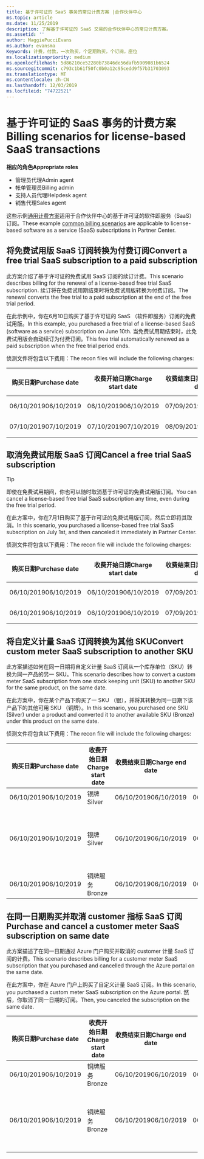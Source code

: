 ```yaml
---
title: 基于许可证的 SaaS 事务的常见计费方案 |合作伙伴中心
ms.topic: article
ms.date: 11/25/2019
description: 了解基于许可证的 SaaS 交易的合作伙伴中心的常见计费方案。
ms.assetid: ''
author: MaggiePucciEvans
ms.author: evansma
Keywords: 计费，付款，一次购买，个定期购买，个订阅，座位
ms.localizationpriority: medium
ms.openlocfilehash: 5d86210ce52280b73846de56dafb5909081b6524
ms.sourcegitcommit: c793c1b61f50fc0b0a12c95cedd9f57b31703093
ms.translationtype: MT
ms.contentlocale: zh-CN
ms.lasthandoff: 12/03/2019
ms.locfileid: "74722521"
---
```

# <a name="billing-scenarios-for-license-based-saas-transactions"></a><span data-ttu-id="e7b4e-104">基于许可证的 SaaS 事务的计费方案</span><span class="sxs-lookup"><span data-stu-id="e7b4e-104">Billing scenarios for license-based SaaS transactions</span></span>

<span data-ttu-id="e7b4e-105">**相应的角色**</span><span class="sxs-lookup"><span data-stu-id="e7b4e-105">**Appropriate roles**</span></span>

- <span data-ttu-id="e7b4e-106">管理员代理</span><span class="sxs-lookup"><span data-stu-id="e7b4e-106">Admin agent</span></span>
- <span data-ttu-id="e7b4e-107">帐单管理员</span><span class="sxs-lookup"><span data-stu-id="e7b4e-107">Billing admin</span></span>
- <span data-ttu-id="e7b4e-108">支持人员代理</span><span class="sxs-lookup"><span data-stu-id="e7b4e-108">Helpdesk agent</span></span>
- <span data-ttu-id="e7b4e-109">销售代理</span><span class="sxs-lookup"><span data-stu-id="e7b4e-109">Sales agent</span></span>


<span data-ttu-id="e7b4e-110">这些示例[通用计费方案](common-billing-scenarios.md)适用于合作伙伴中心的基于许可证的软件即服务（SaaS）订阅。</span><span class="sxs-lookup"><span data-stu-id="e7b4e-110">These example [common billing scenarios](common-billing-scenarios.md) are applicable to license-based software as a service (SaaS) subscriptions in Partner Center.</span></span>

## <a name="convert-a-free-trial-saas-subscription-to-a-paid-subscription"></a><span data-ttu-id="e7b4e-111">将免费试用版 SaaS 订阅转换为付费订阅</span><span class="sxs-lookup"><span data-stu-id="e7b4e-111">Convert a free trial SaaS subscription to a paid subscription</span></span>

<span data-ttu-id="e7b4e-112">此方案介绍了基于许可证的免费试用 SaaS 订阅的续订计费。</span><span class="sxs-lookup"><span data-stu-id="e7b4e-112">This scenario describes billing for the renewal of a license-based free trial SaaS subscription.</span></span> <span data-ttu-id="e7b4e-113">续订将在免费试用期结束时将免费试用版转换为付费订阅。</span><span class="sxs-lookup"><span data-stu-id="e7b4e-113">The renewal converts the free trial to a paid subscription at the end of the free trial period.</span></span>

<span data-ttu-id="e7b4e-114">在此示例中，你在6月10日购买了基于许可证的 SaaS （软件即服务）订阅的免费试用版。</span><span class="sxs-lookup"><span data-stu-id="e7b4e-114">In this example, you purchased a free trial of a license-based SaaS (software as a service) subscription on June 10th.</span></span> <span data-ttu-id="e7b4e-115">当免费试用期结束时，此免费试用版会自动续订为付费订阅。</span><span class="sxs-lookup"><span data-stu-id="e7b4e-115">This free trial automatically renewed as a paid subscription when the free trial period ends.</span></span>

<span data-ttu-id="e7b4e-116">侦测文件将包含以下费用：</span><span class="sxs-lookup"><span data-stu-id="e7b4e-116">The recon files will include the following charges:</span></span>

| <span data-ttu-id="e7b4e-117">购买日期</span><span class="sxs-lookup"><span data-stu-id="e7b4e-117">Purchase date</span></span> | <span data-ttu-id="e7b4e-118">收费开始日期</span><span class="sxs-lookup"><span data-stu-id="e7b4e-118">Charge start date</span></span> | <span data-ttu-id="e7b4e-119">收费结束日期</span><span class="sxs-lookup"><span data-stu-id="e7b4e-119">Charge end date</span></span> | <span data-ttu-id="e7b4e-120">单价</span><span class="sxs-lookup"><span data-stu-id="e7b4e-120">Unit price</span></span> | <span data-ttu-id="e7b4e-121">单位数量</span><span class="sxs-lookup"><span data-stu-id="e7b4e-121">Unit quantity</span></span> | <span data-ttu-id="e7b4e-122">总金额</span><span class="sxs-lookup"><span data-stu-id="e7b4e-122">Total amount</span></span> | <span data-ttu-id="e7b4e-123">费用类型</span><span class="sxs-lookup"><span data-stu-id="e7b4e-123">Charge type</span></span> | <span data-ttu-id="e7b4e-124">订阅说明</span><span class="sxs-lookup"><span data-stu-id="e7b4e-124">Subscription description</span></span> |
| ------------- | ----------------- | --------------- | ---------- | ------------- | ------------ | ----------- | ----------------- |
| <span data-ttu-id="e7b4e-125">06/10/2019</span><span class="sxs-lookup"><span data-stu-id="e7b4e-125">06/10/2019</span></span> | <span data-ttu-id="e7b4e-126">06/10/2019</span><span class="sxs-lookup"><span data-stu-id="e7b4e-126">06/10/2019</span></span> | <span data-ttu-id="e7b4e-127">07/09/2019</span><span class="sxs-lookup"><span data-stu-id="e7b4e-127">07/09/2019</span></span> | <span data-ttu-id="e7b4e-128">0 美元</span><span class="sxs-lookup"><span data-stu-id="e7b4e-128">$0</span></span> | <span data-ttu-id="e7b4e-129">1</span><span class="sxs-lookup"><span data-stu-id="e7b4e-129">1</span></span> | <span data-ttu-id="e7b4e-130">0 美元</span><span class="sxs-lookup"><span data-stu-id="e7b4e-130">$0</span></span> | <span data-ttu-id="e7b4e-131">新</span><span class="sxs-lookup"><span data-stu-id="e7b4e-131">New</span></span> | <span data-ttu-id="e7b4e-132">免费试用</span><span class="sxs-lookup"><span data-stu-id="e7b4e-132">Free trial</span></span> |
| <span data-ttu-id="e7b4e-133">07/10/2019</span><span class="sxs-lookup"><span data-stu-id="e7b4e-133">07/10/2019</span></span> | <span data-ttu-id="e7b4e-134">07/10/2019</span><span class="sxs-lookup"><span data-stu-id="e7b4e-134">07/10/2019</span></span> | <span data-ttu-id="e7b4e-135">08/09/2019</span><span class="sxs-lookup"><span data-stu-id="e7b4e-135">08/09/2019</span></span> | <span data-ttu-id="e7b4e-136">2 美元</span><span class="sxs-lookup"><span data-stu-id="e7b4e-136">$2</span></span> | <span data-ttu-id="e7b4e-137">1</span><span class="sxs-lookup"><span data-stu-id="e7b4e-137">1</span></span> | <span data-ttu-id="e7b4e-138">2 美元</span><span class="sxs-lookup"><span data-stu-id="e7b4e-138">$2</span></span> | <span data-ttu-id="e7b4e-139">“续订”</span><span class="sxs-lookup"><span data-stu-id="e7b4e-139">Renew</span></span> | <span data-ttu-id="e7b4e-140">付费订阅</span><span class="sxs-lookup"><span data-stu-id="e7b4e-140">Paid subscription</span></span> |

## <a name="cancel-a-free-trial-saas-subscription"></a><span data-ttu-id="e7b4e-141">取消免费试用版 SaaS 订阅</span><span class="sxs-lookup"><span data-stu-id="e7b4e-141">Cancel a free trial SaaS subscription</span></span>

> [!TIP]
> <span data-ttu-id="e7b4e-142">即使在免费试用期间，你也可以随时取消基于许可证的免费试用版订阅。</span><span class="sxs-lookup"><span data-stu-id="e7b4e-142">You can cancel a license-based free trial SaaS subscription any time, even during the free trial period.</span></span>

<span data-ttu-id="e7b4e-143">在此方案中，你在7月1日购买了基于许可证的免费试用版订阅，然后立即将其取消。</span><span class="sxs-lookup"><span data-stu-id="e7b4e-143">In this scenario, you purchased a license-based free trial SaaS subscription on July 1st, and then canceled it immediately in Partner Center.</span></span>

<span data-ttu-id="e7b4e-144">侦测文件将包含以下费用：</span><span class="sxs-lookup"><span data-stu-id="e7b4e-144">The recon file will include the following charges:</span></span>

| <span data-ttu-id="e7b4e-145">购买日期</span><span class="sxs-lookup"><span data-stu-id="e7b4e-145">Purchase date</span></span> | <span data-ttu-id="e7b4e-146">收费开始日期</span><span class="sxs-lookup"><span data-stu-id="e7b4e-146">Charge start date</span></span> | <span data-ttu-id="e7b4e-147">收费结束日期</span><span class="sxs-lookup"><span data-stu-id="e7b4e-147">Charge end date</span></span> | <span data-ttu-id="e7b4e-148">单价</span><span class="sxs-lookup"><span data-stu-id="e7b4e-148">Unit price</span></span> | <span data-ttu-id="e7b4e-149">单位数量</span><span class="sxs-lookup"><span data-stu-id="e7b4e-149">Unit quantity</span></span> | <span data-ttu-id="e7b4e-150">总金额</span><span class="sxs-lookup"><span data-stu-id="e7b4e-150">Total amount</span></span> | <span data-ttu-id="e7b4e-151">费用类型</span><span class="sxs-lookup"><span data-stu-id="e7b4e-151">Charge type</span></span> | <span data-ttu-id="e7b4e-152">订阅说明</span><span class="sxs-lookup"><span data-stu-id="e7b4e-152">Subscription description</span></span> |
| ------------- | ----------------- | --------------- | ---------- | ------------- | ------------ | ----------- | ----------------- |
| <span data-ttu-id="e7b4e-153">06/10/2019</span><span class="sxs-lookup"><span data-stu-id="e7b4e-153">06/10/2019</span></span> | <span data-ttu-id="e7b4e-154">06/10/2019</span><span class="sxs-lookup"><span data-stu-id="e7b4e-154">06/10/2019</span></span> | <span data-ttu-id="e7b4e-155">07/09/2019</span><span class="sxs-lookup"><span data-stu-id="e7b4e-155">07/09/2019</span></span> | <span data-ttu-id="e7b4e-156">0 美元</span><span class="sxs-lookup"><span data-stu-id="e7b4e-156">$0</span></span> | <span data-ttu-id="e7b4e-157">11</span><span class="sxs-lookup"><span data-stu-id="e7b4e-157">11</span></span> | <span data-ttu-id="e7b4e-158">0 美元</span><span class="sxs-lookup"><span data-stu-id="e7b4e-158">$0</span></span> | <span data-ttu-id="e7b4e-159">新</span><span class="sxs-lookup"><span data-stu-id="e7b4e-159">New</span></span> | <span data-ttu-id="e7b4e-160">免费试用</span><span class="sxs-lookup"><span data-stu-id="e7b4e-160">Free trial</span></span> |
| <span data-ttu-id="e7b4e-161">06/10/2019</span><span class="sxs-lookup"><span data-stu-id="e7b4e-161">06/10/2019</span></span> | <span data-ttu-id="e7b4e-162">06/10/2019</span><span class="sxs-lookup"><span data-stu-id="e7b4e-162">06/10/2019</span></span> | <span data-ttu-id="e7b4e-163">07/09/2019</span><span class="sxs-lookup"><span data-stu-id="e7b4e-163">07/09/2019</span></span> | <span data-ttu-id="e7b4e-164">0 美元</span><span class="sxs-lookup"><span data-stu-id="e7b4e-164">$0</span></span> | <span data-ttu-id="e7b4e-165">11</span><span class="sxs-lookup"><span data-stu-id="e7b4e-165">11</span></span> | <span data-ttu-id="e7b4e-166">0 美元</span><span class="sxs-lookup"><span data-stu-id="e7b4e-166">$0</span></span> | <span data-ttu-id="e7b4e-167">“取消”</span><span class="sxs-lookup"><span data-stu-id="e7b4e-167">Cancel</span></span> | <span data-ttu-id="e7b4e-168">免费试用</span><span class="sxs-lookup"><span data-stu-id="e7b4e-168">Free trial</span></span> |

## <a name="convert-custom-meter-saas-subscription-to-another-sku"></a><span data-ttu-id="e7b4e-169">将自定义计量 SaaS 订阅转换为其他 SKU</span><span class="sxs-lookup"><span data-stu-id="e7b4e-169">Convert custom meter SaaS subscription to another SKU</span></span>

<span data-ttu-id="e7b4e-170">此方案描述如何在同一日期将自定义计量 SaaS 订阅从一个库存单位（SKU）转换为同一产品的另一 SKU。</span><span class="sxs-lookup"><span data-stu-id="e7b4e-170">This scenario describes how to convert a custom meter SaaS subscription from one stock keeping unit (SKU) to another SKU for the same product, on the same date.</span></span>

<span data-ttu-id="e7b4e-171">在此方案中，你在某个产品下购买了一 SKU （银），并将其转换为同一日期下该产品下的其他可用 SKU （铜牌）。</span><span class="sxs-lookup"><span data-stu-id="e7b4e-171">In this scenario, you purchased one SKU (Silver) under a product and converted it to another available SKU (Bronze) under this product on the same date.</span></span>

<span data-ttu-id="e7b4e-172">侦测文件将包含以下费用：</span><span class="sxs-lookup"><span data-stu-id="e7b4e-172">The recon file will include the following charges:</span></span>

| <span data-ttu-id="e7b4e-173">购买日期</span><span class="sxs-lookup"><span data-stu-id="e7b4e-173">Purchase date</span></span> | <span data-ttu-id="e7b4e-174">收费开始日期</span><span class="sxs-lookup"><span data-stu-id="e7b4e-174">Charge start date</span></span> | <span data-ttu-id="e7b4e-175">收费结束日期</span><span class="sxs-lookup"><span data-stu-id="e7b4e-175">Charge end date</span></span> | <span data-ttu-id="e7b4e-176">单价</span><span class="sxs-lookup"><span data-stu-id="e7b4e-176">Unit price</span></span> | <span data-ttu-id="e7b4e-177">单位数量</span><span class="sxs-lookup"><span data-stu-id="e7b4e-177">Unit quantity</span></span> | <span data-ttu-id="e7b4e-178">总金额</span><span class="sxs-lookup"><span data-stu-id="e7b4e-178">Total amount</span></span> | <span data-ttu-id="e7b4e-179">费用类型</span><span class="sxs-lookup"><span data-stu-id="e7b4e-179">Charge type</span></span> | <span data-ttu-id="e7b4e-180">订阅说明</span><span class="sxs-lookup"><span data-stu-id="e7b4e-180">Subscription description</span></span> |
| ------------- | ----------------- | --------------- | ---------- | ------------- | ------------ | ----------- | ----------------- |
| <span data-ttu-id="e7b4e-181">06/10/2019</span><span class="sxs-lookup"><span data-stu-id="e7b4e-181">06/10/2019</span></span> | <span data-ttu-id="e7b4e-182">银牌</span><span class="sxs-lookup"><span data-stu-id="e7b4e-182">Silver</span></span> | <span data-ttu-id="e7b4e-183">06/10/2019</span><span class="sxs-lookup"><span data-stu-id="e7b4e-183">06/10/2019</span></span> | <span data-ttu-id="e7b4e-184">06/10/2019</span><span class="sxs-lookup"><span data-stu-id="e7b4e-184">06/10/2019</span></span> | <span data-ttu-id="e7b4e-185">20 美元</span><span class="sxs-lookup"><span data-stu-id="e7b4e-185">$20</span></span> | <span data-ttu-id="e7b4e-186">1</span><span class="sxs-lookup"><span data-stu-id="e7b4e-186">1</span></span> | <span data-ttu-id="e7b4e-187">20 美元</span><span class="sxs-lookup"><span data-stu-id="e7b4e-187">$20</span></span> | <span data-ttu-id="e7b4e-188">新</span><span class="sxs-lookup"><span data-stu-id="e7b4e-188">New</span></span> | <span data-ttu-id="e7b4e-189">自定义计量 SaaS 订阅</span><span class="sxs-lookup"><span data-stu-id="e7b4e-189">Custom meter SaaS subscription</span></span> |
| <span data-ttu-id="e7b4e-190">06/10/2019</span><span class="sxs-lookup"><span data-stu-id="e7b4e-190">06/10/2019</span></span> | <span data-ttu-id="e7b4e-191">银牌</span><span class="sxs-lookup"><span data-stu-id="e7b4e-191">Silver</span></span> | <span data-ttu-id="e7b4e-192">06/10/2019</span><span class="sxs-lookup"><span data-stu-id="e7b4e-192">06/10/2019</span></span> | <span data-ttu-id="e7b4e-193">06/10/2019</span><span class="sxs-lookup"><span data-stu-id="e7b4e-193">06/10/2019</span></span> | <span data-ttu-id="e7b4e-194">20 美元</span><span class="sxs-lookup"><span data-stu-id="e7b4e-194">$20</span></span> | <span data-ttu-id="e7b4e-195">1</span><span class="sxs-lookup"><span data-stu-id="e7b4e-195">1</span></span> | <span data-ttu-id="e7b4e-196">-$20</span><span class="sxs-lookup"><span data-stu-id="e7b4e-196">-$20</span></span> | <span data-ttu-id="e7b4e-197">转换</span><span class="sxs-lookup"><span data-stu-id="e7b4e-197">Convert</span></span> | <span data-ttu-id="e7b4e-198">自定义计量 SaaS 订阅的按比例 rebill</span><span class="sxs-lookup"><span data-stu-id="e7b4e-198">Prorated rebill for custom meter SaaS subscription</span></span> |
| <span data-ttu-id="e7b4e-199">06/10/2019</span><span class="sxs-lookup"><span data-stu-id="e7b4e-199">06/10/2019</span></span> | <span data-ttu-id="e7b4e-200">铜牌服务</span><span class="sxs-lookup"><span data-stu-id="e7b4e-200">Bronze</span></span> | <span data-ttu-id="e7b4e-201">06/10/2019</span><span class="sxs-lookup"><span data-stu-id="e7b4e-201">06/10/2019</span></span> | <span data-ttu-id="e7b4e-202">06/10/2019</span><span class="sxs-lookup"><span data-stu-id="e7b4e-202">06/10/2019</span></span> | <span data-ttu-id="e7b4e-203">10 美元</span><span class="sxs-lookup"><span data-stu-id="e7b4e-203">$10</span></span> | <span data-ttu-id="e7b4e-204">1</span><span class="sxs-lookup"><span data-stu-id="e7b4e-204">1</span></span> | <span data-ttu-id="e7b4e-205">10 美元</span><span class="sxs-lookup"><span data-stu-id="e7b4e-205">$10</span></span> | <span data-ttu-id="e7b4e-206">转换</span><span class="sxs-lookup"><span data-stu-id="e7b4e-206">Convert</span></span> | <span data-ttu-id="e7b4e-207">自定义计量 SaaS 订阅</span><span class="sxs-lookup"><span data-stu-id="e7b4e-207">Custom meter SaaS subscription</span></span> |

## <a name="purchase-and-cancel-a-customer-meter-saas-subscription-on-same-date"></a><span data-ttu-id="e7b4e-208">在同一日期购买并取消 customer 指标 SaaS 订阅</span><span class="sxs-lookup"><span data-stu-id="e7b4e-208">Purchase and cancel a customer meter SaaS subscription on same date</span></span>

<span data-ttu-id="e7b4e-209">此方案描述了在同一日期通过 Azure 门户购买并取消的 customer 计量 SaaS 订阅的计费。</span><span class="sxs-lookup"><span data-stu-id="e7b4e-209">This scenario describes billing for a customer meter SaaS subscription that you purchased and cancelled through the Azure portal on the same date.</span></span>

<span data-ttu-id="e7b4e-210">在此方案中，你在 Azure 门户上购买了自定义计量 SaaS 订阅。</span><span class="sxs-lookup"><span data-stu-id="e7b4e-210">In this scenario, you purchased a custom meter SaaS subscription on the Azure portal.</span></span> <span data-ttu-id="e7b4e-211">然后，你取消了同一日期的订阅。</span><span class="sxs-lookup"><span data-stu-id="e7b4e-211">Then, you canceled the subscription on the same date.</span></span>

| <span data-ttu-id="e7b4e-212">购买日期</span><span class="sxs-lookup"><span data-stu-id="e7b4e-212">Purchase date</span></span> | <span data-ttu-id="e7b4e-213">收费开始日期</span><span class="sxs-lookup"><span data-stu-id="e7b4e-213">Charge start date</span></span> | <span data-ttu-id="e7b4e-214">收费结束日期</span><span class="sxs-lookup"><span data-stu-id="e7b4e-214">Charge end date</span></span> | <span data-ttu-id="e7b4e-215">单价</span><span class="sxs-lookup"><span data-stu-id="e7b4e-215">Unit price</span></span> | <span data-ttu-id="e7b4e-216">单位数量</span><span class="sxs-lookup"><span data-stu-id="e7b4e-216">Unit quantity</span></span> | <span data-ttu-id="e7b4e-217">总金额</span><span class="sxs-lookup"><span data-stu-id="e7b4e-217">Total amount</span></span> | <span data-ttu-id="e7b4e-218">费用类型</span><span class="sxs-lookup"><span data-stu-id="e7b4e-218">Charge type</span></span> | <span data-ttu-id="e7b4e-219">订阅说明</span><span class="sxs-lookup"><span data-stu-id="e7b4e-219">Subscription description</span></span> |
| ------------- | ----------------- | --------------- | ---------- | ------------- | ------------ | ----------- | ----------------- |
| <span data-ttu-id="e7b4e-220">06/10/2019</span><span class="sxs-lookup"><span data-stu-id="e7b4e-220">06/10/2019</span></span> | <span data-ttu-id="e7b4e-221">铜牌服务</span><span class="sxs-lookup"><span data-stu-id="e7b4e-221">Bronze</span></span> | <span data-ttu-id="e7b4e-222">06/10/2019</span><span class="sxs-lookup"><span data-stu-id="e7b4e-222">06/10/2019</span></span> | <span data-ttu-id="e7b4e-223">06/10/2019</span><span class="sxs-lookup"><span data-stu-id="e7b4e-223">06/10/2019</span></span> | <span data-ttu-id="e7b4e-224">10 美元</span><span class="sxs-lookup"><span data-stu-id="e7b4e-224">$10</span></span> | <span data-ttu-id="e7b4e-225">1</span><span class="sxs-lookup"><span data-stu-id="e7b4e-225">1</span></span> | <span data-ttu-id="e7b4e-226">10 美元</span><span class="sxs-lookup"><span data-stu-id="e7b4e-226">$10</span></span> | <span data-ttu-id="e7b4e-227">新</span><span class="sxs-lookup"><span data-stu-id="e7b4e-227">New</span></span> | <span data-ttu-id="e7b4e-228">自定义计量 SaaS 订阅</span><span class="sxs-lookup"><span data-stu-id="e7b4e-228">Custom meter SaaS subscription</span></span> |
| <span data-ttu-id="e7b4e-229">06/10/2019</span><span class="sxs-lookup"><span data-stu-id="e7b4e-229">06/10/2019</span></span> | <span data-ttu-id="e7b4e-230">铜牌服务</span><span class="sxs-lookup"><span data-stu-id="e7b4e-230">Bronze</span></span> | <span data-ttu-id="e7b4e-231">06/10/2019</span><span class="sxs-lookup"><span data-stu-id="e7b4e-231">06/10/2019</span></span> | <span data-ttu-id="e7b4e-232">06/10/2019</span><span class="sxs-lookup"><span data-stu-id="e7b4e-232">06/10/2019</span></span> | <span data-ttu-id="e7b4e-233">10 美元</span><span class="sxs-lookup"><span data-stu-id="e7b4e-233">$10</span></span> | <span data-ttu-id="e7b4e-234">1</span><span class="sxs-lookup"><span data-stu-id="e7b4e-234">1</span></span> | <span data-ttu-id="e7b4e-235">-$10</span><span class="sxs-lookup"><span data-stu-id="e7b4e-235">-$10</span></span> | <span data-ttu-id="e7b4e-236">CancelImmediate</span><span class="sxs-lookup"><span data-stu-id="e7b4e-236">CancelImmediate</span></span> | <span data-ttu-id="e7b4e-237">自定义计量 SaaS 订阅</span><span class="sxs-lookup"><span data-stu-id="e7b4e-237">Custom meter SaaS subscription</span></span> |
